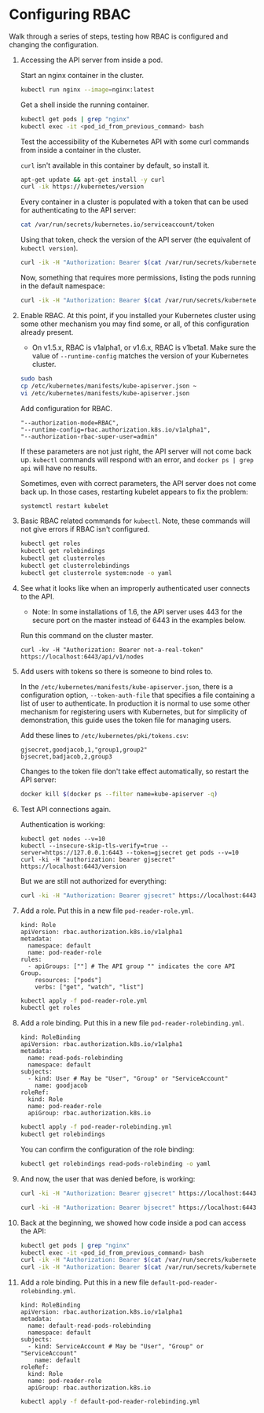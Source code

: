 # Configuring RBAC

Walk through a series of steps, testing how RBAC is configured and changing the
configuration.

1. Accessing the API server from inside a pod.

    Start an nginx container in the cluster.

    ```sh
    kubectl run nginx --image=nginx:latest
    ```

    Get a shell inside the running container.

    ```sh
    kubectl get pods | grep "nginx"
    kubectl exec -it <pod_id_from_previous_command> bash
    ```

    Test the accessibility of the Kubernetes API with some curl commands from
    inside a container in the cluster.

    `curl` isn't available in this container by default, so install it.

    ```sh
    apt-get update && apt-get install -y curl
    curl -ik https://kubernetes/version
    ```

    Every container in a cluster is populated with a token that can be used for
    authenticating to the API server:

    ```sh
    cat /var/run/secrets/kubernetes.io/serviceaccount/token
    ```

    Using that token, check the version of the API server (the equivalent of
    `kubectl version`).

    ```sh
    curl -ik -H "Authorization: Bearer $(cat /var/run/secrets/kubernetes.io/serviceaccount/token)" https://kubernetes/version
    ```

    Now, something that requires more permissions, listing the pods running in
    the default namespace:

    ```sh
    curl -ik -H "Authorization: Bearer $(cat /var/run/secrets/kubernetes.io/serviceaccount/token)" https://kubernetes/api/v1/namespaces/default/pods
    ```

2. Enable RBAC. At this point, if you installed your Kubernetes cluster using
   some other mechanism you may find some, or all, of this configuration
   already present.

    * On v1.5.x, RBAC is v1alpha1, or v1.6.x, RBAC is v1beta1. Make sure the
      value of `--runtime-config` matches the version of your Kubernetes
      cluster.

    ```sh
    sudo bash
    cp /etc/kubernetes/manifests/kube-apiserver.json ~
    vi /etc/kubernetes/manifests/kube-apiserver.json
    ```

    Add configuration for RBAC.

    ```
    "--authorization-mode=RBAC",
    "--runtime-config=rbac.authorization.k8s.io/v1alpha1",
    "--authorization-rbac-super-user=admin"
    ```

    If these parameters are not just right, the API server will not come back up.
    `kubectl` commands will respond with an error, and `docker ps | grep api` will
    have no results.

    Sometimes, even with correct parameters, the API server does not come back up.
    In those cases, restarting kubelet appears to fix the problem:

    ```sh
    systemctl restart kubelet
    ```

3. Basic RBAC related commands for `kubectl`. Note, these commands will not
   give errors if RBAC isn't configured.

    ```sh
    kubectl get roles
    kubectl get rolebindings
    kubectl get clusterroles
    kubectl get clusterrolebindings
    kubectl get clusterrole system:node -o yaml
    ```

4. See what it looks like when an improperly authenticated user connects to the
   API.

    * Note: In some installations of 1.6, the API server uses 443 for the secure
      port on the master instead of 6443 in the examples below.

    Run this command on the cluster master.

    ```
    curl -kv -H "Authorization: Bearer not-a-real-token" https://localhost:6443/api/v1/nodes
    ```

5. Add users with tokens so there is someone to bind roles to.

    In the `/etc/kubernetes/manifests/kube-apiserver.json`, there is a
    configuration option, `--token-auth-file` that specifies a file containing
    a list of user to authenticate. In production it is normal to use some
    other mechanism for registering users with Kubernetes, but for simplicity
    of demonstration, this guide uses the token file for managing users.

    Add these lines to `/etc/kubernetes/pki/tokens.csv`:

    ```
    gjsecret,goodjacob,1,"group1,group2"
    bjsecret,badjacob,2,group3
    ```

    Changes to the token file don't take effect automatically, so restart the API
    server:

    ```sh
    docker kill $(docker ps --filter name=kube-apiserver -q)
    ```

6. Test API connections again.

    Authentication is working:

    ```
    kubectl get nodes --v=10
    kubectl --insecure-skip-tls-verify=true --server=https://127.0.0.1:6443 --token=gjsecret get pods --v=10
    curl -ki -H "authorization: bearer gjsecret" https://localhost:6443/version
    ```

    But we are still not authorized for everything:

    ```sh
    curl -ki -H "Authorization: Bearer gjsecret" https://localhost:6443/api/v1/namespaces/default/pods
    ```

7. Add a role. Put this in a new file `pod-reader-role.yml`.

    ```
    kind: Role
    apiVersion: rbac.authorization.k8s.io/v1alpha1
    metadata:
      namespace: default
      name: pod-reader-role
    rules:
      - apiGroups: [""] # The API group "" indicates the core API Group.
        resources: ["pods"]
        verbs: ["get", "watch", "list"]
    ```

    ```sh
    kubectl apply -f pod-reader-role.yml
    kubectl get roles
    ```

8. Add a role binding. Put this in a new file `pod-reader-rolebinding.yml`.

    ```
    kind: RoleBinding
    apiVersion: rbac.authorization.k8s.io/v1alpha1
    metadata:
      name: read-pods-rolebinding
      namespace: default
    subjects:
      - kind: User # May be "User", "Group" or "ServiceAccount"
        name: goodjacob
    roleRef:
      kind: Role
      name: pod-reader-role
      apiGroup: rbac.authorization.k8s.io
    ```

    ```sh
    kubectl apply -f pod-reader-rolebinding.yml
    kubectl get rolebindings
    ```

    You can confirm the configuration of the role binding:

    ```sh
    kubectl get rolebindings read-pods-rolebinding -o yaml
    ```

9. And now, the user that was denied before, is working:

    ```sh
    curl -ki -H "Authorization: Bearer gjsecret" https://localhost:6443/api/v1/namespaces/default/pods
    ```

    ```sh
    curl -ki -H "Authorization: Bearer bjsecret" https://localhost:6443/api/v1/namespaces/default/pods
    ```

10. Back at the beginning, we showed how code inside a pod can access the API:

    ```sh
    kubectl get pods | grep "nginx"
    kubectl exec -it <pod_id_from_previous_command> bash
    curl -ik -H "Authorization: Bearer $(cat /var/run/secrets/kubernetes.io/serviceaccount/token)" https://kubernetes/version
    curl -ik -H "Authorization: Bearer $(cat /var/run/secrets/kubernetes.io/serviceaccount/token)" https://kubernetes/api/v1/namespaces/default/pods
    ```

11. Add a role binding. Put this in a new file `default-pod-reader-rolebinding.yml`.

    ```
    kind: RoleBinding
    apiVersion: rbac.authorization.k8s.io/v1alpha1
    metadata:
      name: default-read-pods-rolebinding
      namespace: default
    subjects:
      - kind: ServiceAccount # May be "User", "Group" or "ServiceAccount"
        name: default
    roleRef:
      kind: Role
      name: pod-reader-role
      apiGroup: rbac.authorization.k8s.io
    ```

    ```sh
    kubectl apply -f default-pod-reader-rolebinding.yml
    ```


